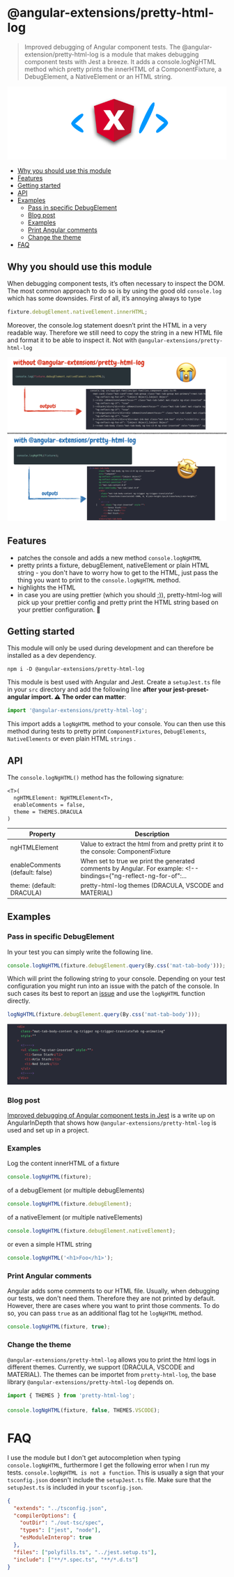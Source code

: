 # @angular-extensions/pretty-html-log

> Improved debugging of Angular component tests.
> The @angular-extension/pretty-html-log is a module that makes debugging component tests with Jest a breeze.
> It adds a console.logNgHTML method which pretty prints the innerHTML of a ComponentFixture, a DebugElement, a NativeElement or an HTML string.

![logNgHTML](https://raw.githubusercontent.com/angular-extensions/pretty-html-log/master/images/logo.png)

<!-- START doctoc generated TOC please keep comment here to allow auto update -->
<!-- DON'T EDIT THIS SECTION, INSTEAD RE-RUN doctoc TO UPDATE -->

- [Why you should use this module](#why-you-should-use-this-module)
- [Features](#features)
- [Getting started](#getting-started)
- [API](#api)
- [Examples](#examples)
  - [Pass in specific DebugElement](#pass-in-specific-debugelement)
  - [Blog post](#blog-post)
  - [Examples](#examples-1)
  - [Print Angular comments](#print-angular-comments)
  - [Change the theme](#change-the-theme)
- [FAQ](#faq)

<!-- END doctoc generated TOC please keep comment here to allow auto update -->

## Why you should use this module

When debugging component tests, it’s often necessary to inspect the DOM. The most common approach to do so is by using the good old `console.log` which has some downsides.
First of all, it’s annoying always to type

```typescript
fixture.debugElement.nativeElement.innerHTML;
```

Moreover, the console.log statement doesn’t print the HTML in a very readable way. Therefore we still need to copy the string in a new HTML file and format it to be able to inspect it. Not with `@angular-extensions/pretty-html-log`

![logNgHTML](https://raw.githubusercontent.com/angular-extensions/pretty-html-log/master/images/before-after.png)

## Features

- patches the console and adds a new method `console.logNgHTML`
- pretty prints a fixture, debugElement, nativeElement or plain HTML string - you don't have to worry
  how to get to the HTML, just pass the thing you want to print to the `console.logNgHTML` method.
- highlights the HTML
- in case you are using prettier (which you should ;)), pretty-html-log will pick
  up your prettier config and pretty print the HTML string based on your prettier configuration. 🤩

## Getting started

This module will only be used during development and can therefore
be installed as a dev dependency.

```
npm i -D @angular-extensions/pretty-html-log
```

This module is best used with Angular and Jest. Create a
`setupJest.ts` file in your `src` directory and add the following line **after your jest-preset-angular import. ⚠️ The order can matter**:

```typescript
import '@angular-extensions/pretty-html-log';
```

This import adds a `logNgHTML` method to your console. You can then
use this method during tests to pretty print `ComponentFixtures`,
`DebugElements`, `NativeElements` or even plain HTML `strings` .

## API

The `console.logNgHTML()` method has the following signature:

```
<T>(
  ngHTMLElement: NgHTMLElement<T>,
  enableComments = false,
  theme = THEMES.DRACULA
)
```

| Property                        | Description                                                                                                        |
| ------------------------------- | ------------------------------------------------------------------------------------------------------------------ |
| ngHTMLElement<T>                | Value to extract the html from and pretty print it to the console: ComponentFixture                                | DebugElement | DebugElement[] | HTMLElement | HTMLElement[] | string; |
| enableComments (default: false) | When set to true we print the generated comments by Angular. For example: <!--bindings={"ng-reflect-ng-for-of":... |
| theme: (default: DRACULA)       | pretty-html-log themes (DRACULA, VSCODE and MATERIAL)                                                              |

## Examples

### Pass in specific DebugElement

In your test you can simply write the following line.

```typescript
console.logNgHTML(fixture.debugElement.query(By.css('mat-tab-body')));
```

Which will print the following string to your console. Depending on your test configuration you
might run into an issue with the patch of the console. In such cases its best to report an [issue](https://github.com/angular-extensions/pretty-html-log/issues) and use the `logNgHTML` function directly.

```typescript
logNgHTML(fixture.debugElement.query(By.css('mat-tab-body')));
```

![logNgHTML](https://raw.githubusercontent.com/angular-extensions/pretty-html-log/master/images/output.png)

### Blog post

[Improved debugging of Angular component tests in Jest](https://medium.com/angular-in-depth/improved-debugging-of-angular-component-tests-in-jest-ac035e521763) is a write up on AngularInDepth that shows how `@angular-extensions/pretty-html-log` is used and set up in a project.

### Examples

Log the content innerHTML of a fixture

```typescript
console.logNgHTML(fixture);
```

of a debugElement (or multiple debugElements)

```typescript
console.logNgHTML(fixture.debugElement);
```

of a nativeElement (or multiple nativeElements)

```typescript
console.logNgHTML(fixture.debugElement.nativeElement);
```

or even a simple HTML string

```typescript
console.logNgHTML('<h1>Foo</h1>');
```

### Print Angular comments

Angular adds some comments to our HTML file. Usually, when debugging our tests, we don't need them. Therefore they
are not printed by default. However, there are cases where you want to print those comments. To do so, you
can pass `true` as an additional flag tot he `logNgHTML` method.

```typescript
console.logNgHTML(fixture, true);
```

### Change the theme

`@angular-extensions/pretty-html-log` allows you to print the html logs in different themes.
Currently, we support (DRACULA, VSCODE and MATERIAL). The themes can be importet from `pretty-html-log`, the
base library `@angular-extensions/pretty-html-log` depends on.

```typescript
import { THEMES } from 'pretty-html-log';

console.logNgHTML(fixture, false, THEMES.VSCODE);
```

# FAQ

I use the module but I don't get autocompletion when typing `console.logNgHTML`, furthermore I get the following error when I run my tests. `console.logNgHTML is not a function`. This is usually a sign that your `tsconfig.json` doesn't include the `setupJest.ts` file. Make sure that the `setupJest.ts` is included in your `tsconfig.json`.

```json
{
  "extends": "../tsconfig.json",
  "compilerOptions": {
    "outDir": "./out-tsc/spec",
    "types": ["jest", "node"],
    "esModuleInterop": true
  },
  "files": ["polyfills.ts", "../jest.setup.ts"],
  "include": ["**/*.spec.ts", "**/*.d.ts"]
}
```
